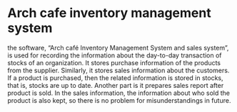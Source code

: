 # Arch cafe inventory management system
the software, “Arch café Inventory Management System and sales system”, is used for recording the information about the day-to-day transaction of stocks of an organization. It stores purchase information of the products from the supplier. Similarly, it stores sales information about the customers. If a product is purchased, then the related information is stored in stocks, that is, stocks are up to date. Another part is it prepares sales report after product is sold. In the sales information, the information about who sold the product is also kept, so there is no problem for misunderstandings in future.
